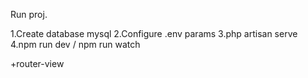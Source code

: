 Run proj.

1.Create database mysql
2.Configure .env params
3.php artisan serve
4.npm run dev  / npm run watch


+router-view